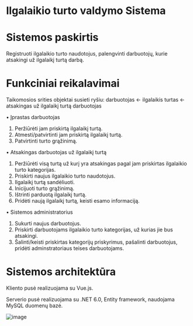 # Ilgalaikio turto valdymo Sistema 

# Sistemos paskirtis

Registruoti ilgalaikio turto naudotojus, palengvinti darbuotojų, kurie atsakingi už ilgalaikį turtą darbą.

#	Funkciniai reikalavimai

 Taikomosios srities objektai susieti ryšiu: darbuotojas <- ilgalaikis turtas <- atsakingas už ilgalaikį turtą darbuotojas

  •		Įprastas darbuotojas
   1.	Peržiūrėti jam priskirtą ilgalaikį turtą.
   2.	Atmesti/patvirtinti jam priskirtą ilgalaikį turtą.
   3.	Patvirtinti turto grąžinimą.


 •		Atsakingas darbuotojas už ilgalaikį turtą
   1.	Peržiūrėti visą turtą už kurį yra atsakingas pagal jam priskirtas ilgalaikio turto kategorijas.
   2.	Priskirti naujus ilgalaikio turto naudotojus.
   3.	Ilgalaikį turtą sandėliuoti.
   4.	Inicijuoti turto grąžinimą.
   5.	Ištrinti parduotą ilgalaikį turtą.
   6.	Pridėti naują ilgalaikį turtą, keisti esamo informaciją.
 
 •		Sistemos administratorius 
  1.	Sukurti naujus darbuotojus.
  2.	Priskirti darbuotojams ilgalaikio turto kategorijas, už kurias jie bus atsakingi.
  3.	Šalinti/keisti priskirtas kategorijų priskyrimus, pašalinti darbuotojus, pridėti adminstratoriaus teises darbuotojams.


#	Sistemos architektūra
Kliento pusė realizuojama su Vue.js.

Serverio pusė realizuojama su .NET 6.0, Entity framework, naudojama MySQL duomenų bazė.

![image](https://user-images.githubusercontent.com/79420546/193509884-d3dd292f-6883-4251-ac10-df653628d62b.png)
